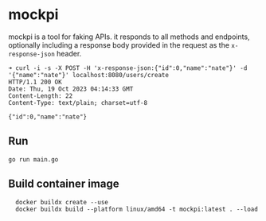 # mockpi

mockpi is a tool for faking APIs. it responds to all methods and endpoints, optionally including a response body provided in the request as the `x-response-json` header.

```shell
➜ curl -i -s -X POST -H 'x-response-json:{"id":0,"name":"nate"}' -d '{"name":"nate"}' localhost:8080/users/create
HTTP/1.1 200 OK
Date: Thu, 19 Oct 2023 04:14:33 GMT
Content-Length: 22
Content-Type: text/plain; charset=utf-8

{"id":0,"name":"nate"}
```


## Run

`go run main.go`

## Build container image

```shell
  docker buildx create --use
  docker buildx build --platform linux/amd64 -t mockpi:latest . --load
```